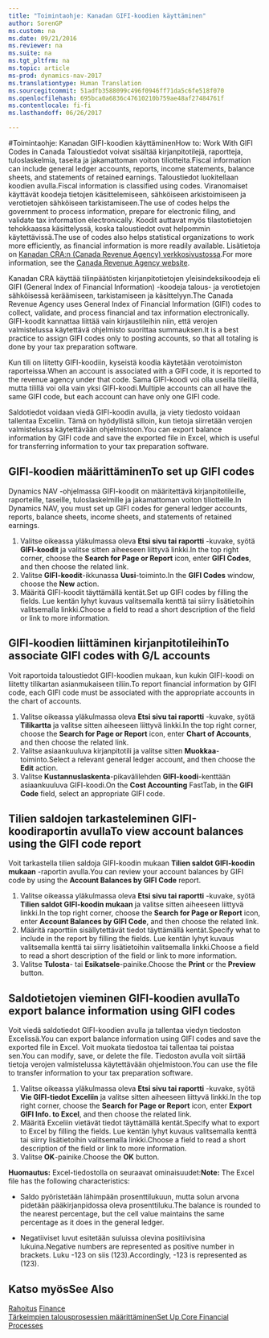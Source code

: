 ```yaml
---
title: "Toimintaohje: Kanadan GIFI-koodien käyttäminen"
author: SorenGP
ms.custom: na
ms.date: 09/21/2016
ms.reviewer: na
ms.suite: na
ms.tgt_pltfrm: na
ms.topic: article
ms-prod: dynamics-nav-2017
ms.translationtype: Human Translation
ms.sourcegitcommit: 51adfb3588099c496f0946ff71da5c6fe518f070
ms.openlocfilehash: 695bca0a6836c47610210b759ae48af27484761f
ms.contentlocale: fi-fi
ms.lasthandoff: 06/26/2017

---
```


#<a name="how-to-work-with-gifi-codes-in-canada"></a><span data-ttu-id="1a2fe-102">Toimintaohje: Kanadan GIFI-koodien käyttäminen</span><span class="sxs-lookup"><span data-stu-id="1a2fe-102">How to: Work With GIFI Codes in Canada</span></span>
<span data-ttu-id="1a2fe-103">Taloustiedot voivat sisältää kirjanpitotilejä, raportteja, tuloslaskelmia, taseita ja jakamattoman voiton tiliotteita.</span><span class="sxs-lookup"><span data-stu-id="1a2fe-103">Fiscal information can include general ledger accounts, reports, income statements, balance sheets, and statements of retained earnings.</span></span> <span data-ttu-id="1a2fe-104">Taloustiedot luokitellaan koodien avulla.</span><span class="sxs-lookup"><span data-stu-id="1a2fe-104">Fiscal information is classified using codes.</span></span> <span data-ttu-id="1a2fe-105">Viranomaiset käyttävät koodeja tietojen käsittelemiseen, sähköiseen arkistoimiseen ja verotietojen sähköiseen tarkistamiseen.</span><span class="sxs-lookup"><span data-stu-id="1a2fe-105">The use of codes helps the government to process information, prepare for electronic filing, and validate tax information electronically.</span></span> <span data-ttu-id="1a2fe-106">Koodit auttavat myös tilastotietojen tehokkaassa käsittelyssä, koska taloustiedot ovat helpommin käytettävissä.</span><span class="sxs-lookup"><span data-stu-id="1a2fe-106">The use of codes also helps statistical organizations to work more efficiently, as financial information is more readily available.</span></span> <span data-ttu-id="1a2fe-107">Lisätietoja on [Kanadan CRA:n (Canada Revenue Agency) verkkosivustossa](http://www.cra-arc.gc.ca/).</span><span class="sxs-lookup"><span data-stu-id="1a2fe-107">For more information, see the [Canada Revenue Agency website](http://www.cra-arc.gc.ca/).</span></span>

<span data-ttu-id="1a2fe-108">Kanadan CRA käyttää tilinpäätösten kirjanpitotietojen yleisindeksikoodeja eli GIFI (General Index of Financial Information) -koodeja talous- ja verotietojen sähköisessä keräämiseen, tarkistamiseen ja käsittelyyn.</span><span class="sxs-lookup"><span data-stu-id="1a2fe-108">The Canada Revenue Agency uses General Index of Financial Information (GIFI) codes to collect, validate, and process financial and tax information electronically.</span></span> <span data-ttu-id="1a2fe-109">GIFI-koodit kannattaa liittää vain kirjaustileihin niin, että verojen valmistelussa käytettävä ohjelmisto suorittaa summauksen.</span><span class="sxs-lookup"><span data-stu-id="1a2fe-109">It is a best practice to assign GIFI codes only to posting accounts, so that all totaling is done by your tax preparation software.</span></span>

<span data-ttu-id="1a2fe-110">Kun tili on liitetty GIFI-koodiin, kyseistä koodia käytetään verotoimiston raporteissa.</span><span class="sxs-lookup"><span data-stu-id="1a2fe-110">When an account is associated with a GIFI code, it is reported to the revenue agency under that code.</span></span> <span data-ttu-id="1a2fe-111">Sama GIFI-koodi voi olla useilla tileillä, mutta tilillä voi olla vain yksi GIFI-koodi.</span><span class="sxs-lookup"><span data-stu-id="1a2fe-111">Multiple accounts can all have the same GIFI code, but each account can have only one GIFI code.</span></span>

<span data-ttu-id="1a2fe-112">Saldotiedot voidaan viedä GIFI-koodin avulla, ja viety tiedosto voidaan tallentaa Exceliin. Tämä on hyödyllistä silloin, kun tietoja siirretään verojen valmistelussa käytettävään ohjelmistoon.</span><span class="sxs-lookup"><span data-stu-id="1a2fe-112">You can export balance information by GIFI code and save the exported file in Excel, which is useful for transferring information to your tax preparation software.</span></span>

## <a name="to-set-up-gifi-codes"></a><span data-ttu-id="1a2fe-113">GIFI-koodien määrittäminen</span><span class="sxs-lookup"><span data-stu-id="1a2fe-113">To set up GIFI codes</span></span>
<span data-ttu-id="1a2fe-114">Dynamics NAV -ohjelmassa GIFI-koodit on määritettävä kirjanpitotileille, raporteille, taseille, tuloslaskelmille ja jakamattoman voiton tiliotteille.</span><span class="sxs-lookup"><span data-stu-id="1a2fe-114">In Dynamics NAV, you must set up GIFI codes for general ledger accounts, reports, balance sheets, income sheets, and statements of retained earnings.</span></span>

1. <span data-ttu-id="1a2fe-115">Valitse oikeassa yläkulmassa oleva **Etsi sivu tai raportti** -kuvake, syötä **GIFI-koodit** ja valitse sitten aiheeseen liittyvä linkki.</span><span class="sxs-lookup"><span data-stu-id="1a2fe-115">In the top right corner, choose the **Search for Page or Report** icon, enter **GIFI Codes**, and then choose the related link.</span></span>
2. <span data-ttu-id="1a2fe-116">Valitse **GIFI-koodit**-ikkunassa **Uusi**-toiminto.</span><span class="sxs-lookup"><span data-stu-id="1a2fe-116">In the **GIFI Codes** window, choose the **New** action.</span></span>
3. <span data-ttu-id="1a2fe-117">Määritä GIFI-koodit täyttämällä kentät.</span><span class="sxs-lookup"><span data-stu-id="1a2fe-117">Set up GIFI codes by filling the fields.</span></span> <span data-ttu-id="1a2fe-118">Lue kentän lyhyt kuvaus valitsemalla kenttä tai siirry lisätietoihin valitsemalla linkki.</span><span class="sxs-lookup"><span data-stu-id="1a2fe-118">Choose a field to read a short description of the field or link to more information.</span></span>

## <a name="to-associate-gifi-codes-with-gl-accounts"></a><span data-ttu-id="1a2fe-119">GIFI-koodien liittäminen kirjanpitotileihin</span><span class="sxs-lookup"><span data-stu-id="1a2fe-119">To associate GIFI codes with G/L accounts</span></span>
<span data-ttu-id="1a2fe-120">Voit raportoida taloustiedot GIFI-koodien mukaan, kun kukin GIFI-koodi on liitetty tilikartan asianmukaiseen tiliin.</span><span class="sxs-lookup"><span data-stu-id="1a2fe-120">To report financial information by GIFI code, each GIFI code must be associated with the appropriate accounts in the chart of accounts.</span></span>

1. <span data-ttu-id="1a2fe-121">Valitse oikeassa yläkulmassa oleva **Etsi sivu tai raportti** -kuvake, syötä **Tilikartta** ja valitse sitten aiheeseen liittyvä linkki.</span><span class="sxs-lookup"><span data-stu-id="1a2fe-121">In the top right corner, choose the **Search for Page or Report** icon, enter **Chart of Accounts**, and then choose the related link.</span></span>
2. <span data-ttu-id="1a2fe-122">Valitse asiaankuuluva kirjanpitotili ja valitse sitten **Muokkaa**-toiminto.</span><span class="sxs-lookup"><span data-stu-id="1a2fe-122">Select a relevant general ledger account, and then choose the **Edit** action.</span></span>
3. <span data-ttu-id="1a2fe-123">Valitse **Kustannuslaskenta**-pikavälilehden **GIFI-koodi**-kenttään asiaankuuluva GIFI-koodi.</span><span class="sxs-lookup"><span data-stu-id="1a2fe-123">On the **Cost Accounting** FastTab, in the **GIFI Code** field, select an appropriate GIFI code.</span></span>

## <a name="to-view-account-balances-using-the-gifi-code-report"></a><span data-ttu-id="1a2fe-124">Tilien saldojen tarkasteleminen GIFI-koodiraportin avulla</span><span class="sxs-lookup"><span data-stu-id="1a2fe-124">To view account balances using the GIFI code report</span></span>
<span data-ttu-id="1a2fe-125">Voit tarkastella tilien saldoja GIFI-koodin mukaan **Tilien saldot GIFI-koodin mukaan** -raportin avulla.</span><span class="sxs-lookup"><span data-stu-id="1a2fe-125">You can review your account balances by GIFI code by using the **Account Balances by GIFI Code** report.</span></span>

1. <span data-ttu-id="1a2fe-126">Valitse oikeassa yläkulmassa oleva **Etsi sivu tai raportti** -kuvake, syötä **Tilien saldot GIFI-koodin mukaan** ja valitse sitten aiheeseen liittyvä linkki.</span><span class="sxs-lookup"><span data-stu-id="1a2fe-126">In the top right corner, choose the **Search for Page or Report** icon, enter **Account Balances by GIFI Code**, and then choose the related link.</span></span>
2. <span data-ttu-id="1a2fe-127">Määritä raporttiin sisällytettävät tiedot täyttämällä kentät.</span><span class="sxs-lookup"><span data-stu-id="1a2fe-127">Specify what to include in the report by filling the fields.</span></span> <span data-ttu-id="1a2fe-128">Lue kentän lyhyt kuvaus valitsemalla kenttä tai siirry lisätietoihin valitsemalla linkki.</span><span class="sxs-lookup"><span data-stu-id="1a2fe-128">Choose a field to read a short description of the field or link to more information.</span></span>
3. <span data-ttu-id="1a2fe-129">Valitse **Tulosta**- tai **Esikatsele**-painike.</span><span class="sxs-lookup"><span data-stu-id="1a2fe-129">Choose the **Print** or the **Preview** button.</span></span>

## <a name="to-export-balance-information-using-gifi-codes"></a><span data-ttu-id="1a2fe-130">Saldotietojen vieminen GIFI-koodien avulla</span><span class="sxs-lookup"><span data-stu-id="1a2fe-130">To export balance information using GIFI codes</span></span>
<span data-ttu-id="1a2fe-131">Voit viedä saldotiedot GIFI-koodien avulla ja tallentaa viedyn tiedoston Excelissä.</span><span class="sxs-lookup"><span data-stu-id="1a2fe-131">You can export balance information using GIFI codes and save the exported file in Excel.</span></span> <span data-ttu-id="1a2fe-132">Voit muokata tiedostoa tai tallentaa tai poistaa sen.</span><span class="sxs-lookup"><span data-stu-id="1a2fe-132">You can modify, save, or delete the file.</span></span> <span data-ttu-id="1a2fe-133">Tiedoston avulla voit siirtää tietoja verojen valmistelussa käytettävään ohjelmistoon.</span><span class="sxs-lookup"><span data-stu-id="1a2fe-133">You can use the file to transfer information to your tax preparation software.</span></span>

1. <span data-ttu-id="1a2fe-134">Valitse oikeassa yläkulmassa oleva **Etsi sivu tai raportti** -kuvake, syötä **Vie GIFI-tiedot Exceliin** ja valitse sitten aiheeseen liittyvä linkki.</span><span class="sxs-lookup"><span data-stu-id="1a2fe-134">In the top right corner, choose the **Search for Page or Report** icon, enter **Export GIFI Info. to Excel**, and then choose the related link.</span></span>
2. <span data-ttu-id="1a2fe-135">Määritä Exceliin vietävät tiedot täyttämällä kentät.</span><span class="sxs-lookup"><span data-stu-id="1a2fe-135">Specify what to export to Excel by filling the fields.</span></span> <span data-ttu-id="1a2fe-136">Lue kentän lyhyt kuvaus valitsemalla kenttä tai siirry lisätietoihin valitsemalla linkki.</span><span class="sxs-lookup"><span data-stu-id="1a2fe-136">Choose a field to read a short description of the field or link to more information.</span></span>
3. <span data-ttu-id="1a2fe-137">Valitse **OK**-painike.</span><span class="sxs-lookup"><span data-stu-id="1a2fe-137">Choose the **OK** button.</span></span>

<span data-ttu-id="1a2fe-138">**Huomautus:** Excel-tiedostolla on seuraavat ominaisuudet:</span><span class="sxs-lookup"><span data-stu-id="1a2fe-138">**Note:** The Excel file has the following characteristics:</span></span>

* <span data-ttu-id="1a2fe-139">Saldo pyöristetään lähimpään prosenttilukuun, mutta solun arvona pidetään pääkirjanpidossa oleva prosenttiluku.</span><span class="sxs-lookup"><span data-stu-id="1a2fe-139">The balance is rounded to the nearest percentage, but the cell value maintains the same percentage as it does in the general ledger.</span></span>

* <span data-ttu-id="1a2fe-140">Negatiiviset luvut esitetään suluissa olevina positiivisina lukuina.</span><span class="sxs-lookup"><span data-stu-id="1a2fe-140">Negative numbers are represented as positive number in brackets.</span></span> <span data-ttu-id="1a2fe-141">Luku -123 on siis (123).</span><span class="sxs-lookup"><span data-stu-id="1a2fe-141">Accordingly, -123 is represented as (123).</span></span>

## <a name="see-also"></a><span data-ttu-id="1a2fe-142">Katso myös</span><span class="sxs-lookup"><span data-stu-id="1a2fe-142">See Also</span></span>
<span data-ttu-id="1a2fe-143">[Rahoitus](finance-setup.md) </span><span class="sxs-lookup"><span data-stu-id="1a2fe-143">[Finance](finance-setup.md) </span></span>  
[<span data-ttu-id="1a2fe-144">Tärkeimpien talousprosessien määrittäminen</span><span class="sxs-lookup"><span data-stu-id="1a2fe-144">Set Up Core Financial Processes</span></span>](finance-setup-setup-finance-setup.md)

